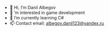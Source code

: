 - 👋 Hi, I’m Danil Albegov <!--- - 🏙  Live in Krasnodar --->
- 👀 ’m interested in game development
- 🌱 I’m currently learning C#
- 📫 Contact email: albegov.danil123@yandex.ru

<!---
Albegov/Albegov is a ✨ special ✨ repository because its `README.md` (this file) appears on your GitHub profile.
You can click the Preview link to take a look at your changes.
--->
